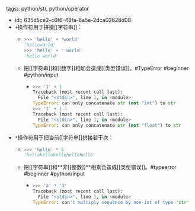 tags:: python/str, python/operator

- id:: 635d5ce2-c6f6-48fa-8a5e-2dca02628d08
- `+`操作符用于拼接[[字符串]]：
	- ```python
	  >>> 'hello' + 'world'
	  'helloworld'
	  >>> 'hello' + ' world'
	  'hello world'
	  ```
	- 把[[字符串]]和[[数字]]相加会造成[[类型错误]]。#TypeError #beginner #python/input
		- ```python
		  >>> '1' + 1
		  Traceback (most recent call last):
		    File "<stdin>", line 1, in <module>
		  TypeError: can only concatenate str (not "int") to str
		  >>> '1' + 1.1
		  Traceback (most recent call last):
		    File "<stdin>", line 1, in <module>
		  TypeError: can only concatenate str (not "float") to str
		  ```
- `*`操作符用于把当前[[字符串]]拼接若干次：
	- ```python
	  >>> 'hello' * 5
	  'hellohellohellohellohello'
	  ```
	- 把[[字符串]]和**非[[整数]]**相乘会造成[[类型错误]]。#typeerror #beginner #python/input
		- ```python
		  >>> 'a' * '3'
		  Traceback (most recent call last):
		    File "<stdin>", line 1, in <module>
		  TypeError: can't multiply sequence by non-int of type 'str'
		  ```